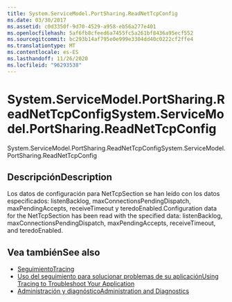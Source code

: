 ```yaml
---
title: System.ServiceModel.PortSharing.ReadNetTcpConfig
ms.date: 03/30/2017
ms.assetid: c0d3350f-9d70-4529-a958-eb56a277e401
ms.openlocfilehash: 5af6fb8cfeed6a7455fc5a261bf8436a95ecf552
ms.sourcegitcommit: bc293b14af795e0e999e3304dd40c0222cf2ffe4
ms.translationtype: MT
ms.contentlocale: es-ES
ms.lasthandoff: 11/26/2020
ms.locfileid: "96293538"
---
```

# <a name="systemservicemodelportsharingreadnettcpconfig"></a><span data-ttu-id="17619-102">System.ServiceModel.PortSharing.ReadNetTcpConfig</span><span class="sxs-lookup"><span data-stu-id="17619-102">System.ServiceModel.PortSharing.ReadNetTcpConfig</span></span>

<span data-ttu-id="17619-103">System.ServiceModel.PortSharing.ReadNetTcpConfig</span><span class="sxs-lookup"><span data-stu-id="17619-103">System.ServiceModel.PortSharing.ReadNetTcpConfig</span></span>  
  
## <a name="description"></a><span data-ttu-id="17619-104">Descripción</span><span class="sxs-lookup"><span data-stu-id="17619-104">Description</span></span>  

 <span data-ttu-id="17619-105">Los datos de configuración para NetTcpSection se han leído con los datos especificados:  listenBacklog, maxConnectionsPendingDispatch, maxPendingAccepts, receiveTimeout y teredoEnabled.</span><span class="sxs-lookup"><span data-stu-id="17619-105">Configuration data for the NetTcpSection has been read with the specified data:  listenBacklog, maxConnectionsPendingDispatch, maxPendingAccepts, receiveTimeout, and teredoEnabled.</span></span>  
  
## <a name="see-also"></a><span data-ttu-id="17619-106">Vea también</span><span class="sxs-lookup"><span data-stu-id="17619-106">See also</span></span>

- [<span data-ttu-id="17619-107">Seguimiento</span><span class="sxs-lookup"><span data-stu-id="17619-107">Tracing</span></span>](index.md)
- [<span data-ttu-id="17619-108">Uso del seguimiento para solucionar problemas de su aplicación</span><span class="sxs-lookup"><span data-stu-id="17619-108">Using Tracing to Troubleshoot Your Application</span></span>](using-tracing-to-troubleshoot-your-application.md)
- [<span data-ttu-id="17619-109">Administración y diagnóstico</span><span class="sxs-lookup"><span data-stu-id="17619-109">Administration and Diagnostics</span></span>](../index.md)
